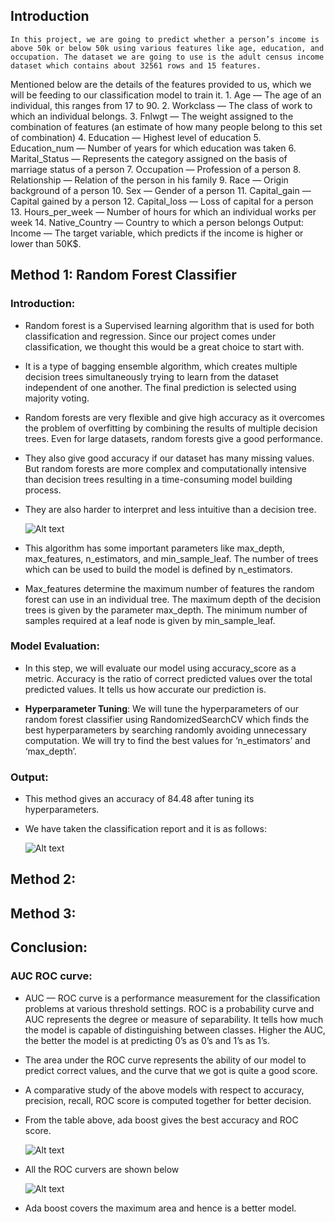 ## Introduction
    In this project, we are going to predict whether a person’s income is above 50k or below 50k using various features like age, education, and occupation. The dataset we are going to use is the adult census income dataset which contains about 32561 rows and 15 features.
Mentioned below are the details of the features provided to us, which we will be feeding to our classification model to train it.
    1. Age — The age of an individual, this ranges from 17 to 90.
    2. Workclass — The class of work to which an individual belongs.
    3. Fnlwgt — The weight assigned to the combination of features (an estimate of how many people belong to this set of combination)
    4. Education — Highest level of education
    5. Education_num — Number of years for which education was taken
    6. Marital_Status — Represents the category assigned on the basis of marriage status of a person
    7. Occupation — Profession of a person
    8. Relationship — Relation of the person in his family
    9. Race — Origin background of a person
    10. Sex — Gender of a person
    11. Capital_gain — Capital gained by a person
    12. Capital_loss — Loss of capital for a person
    13. Hours_per_week — Number of hours for which an individual works per week
    14. Native_Country — Country to which a person belongs
  Output:
     Income — The target variable, which predicts if the income is higher or lower than 50K$.



## Method 1: Random Forest Classifier
### Introduction:

  * Random forest is a Supervised learning algorithm that is used for both classification and regression. Since our project comes under classification, we thought this would be a great choice to start with.
  
  * It is a type of bagging ensemble algorithm, which creates multiple decision trees simultaneously trying to learn from the dataset independent of one another. The final prediction is selected using majority voting.
  
  * Random forests are very flexible and give high accuracy as it overcomes the problem of overfitting by combining the results of multiple decision trees. Even for large datasets, random forests give a good performance. 
  
  * They also give good accuracy if our dataset has many missing values. But random forests are more complex and computationally intensive than decision trees resulting in a time-consuming model building process. 
  
  * They are also harder to interpret and less intuitive than a decision tree.

    ![Alt text](https://github.com/kaushalkr27/CMPE-255-project/blob/main/images/RandomForestClassifier.jpg "Random Forest Classifier")
  
  * This algorithm has some important parameters like max_depth, max_features, n_estimators, and min_sample_leaf. The number of trees which can be used to build the model is defined by n_estimators. 
  
  * Max_features determine the maximum number of features the random forest can use in an individual tree. The maximum depth of the decision trees is given by the parameter max_depth. The minimum number of samples required at a leaf node is given by min_sample_leaf.
 
### Model Evaluation:

 * In this step, we will evaluate our model using accuracy_score as a metric. Accuracy is the ratio of correct predicted values over the total predicted values. It tells us how accurate our prediction is.
 
 * **Hyperparameter Tuning**: We will tune the hyperparameters of our random forest classifier using RandomizedSearchCV which finds the best hyperparameters by searching randomly avoiding unnecessary computation. We will try to find the best values for ‘n_estimators’ and ‘max_depth’.

### Output:
 * This method gives an accuracy of 84.48 after tuning its hyperparameters. 
 
 * We have taken the classification report and it is as follows:   
 
   ![Alt text]( https://github.com/kaushalkr27/CMPE-255-project/blob/main/images/RFC_Output.jpg "Random Forest Classifier")


## Method 2: 

## Method 3:

## Conclusion:

### AUC ROC curve:

 * AUC — ROC curve is a performance measurement for the classification problems at various threshold settings. ROC is a probability curve and AUC represents the degree or measure of separability. It tells how much the model is capable of distinguishing between classes. Higher the AUC, the better the model is at predicting 0’s as 0’s and 1’s as 1’s.
 
 * The area under the ROC curve represents the ability of our model to predict correct values, and the curve that we got is quite a good score.
 
 * A comparative study of the above models with respect to accuracy, precision, recall, ROC score is computed together for better decision.
 
 * From the table above, ada boost gives the best accuracy and ROC score.

   ![Alt text]( https://github.com/kaushalkr27/CMPE-255-project/blob/main/images/Summary_Table.png "Random Forest Classifier")
   
 * All the ROC curvers are shown below
 
   ![Alt text]( https://github.com/kaushalkr27/CMPE-255-project/blob/main/images/ROC_Summary.png "Random Forest Classifier")

  * Ada boost covers the maximum area and hence is a better model.



 



